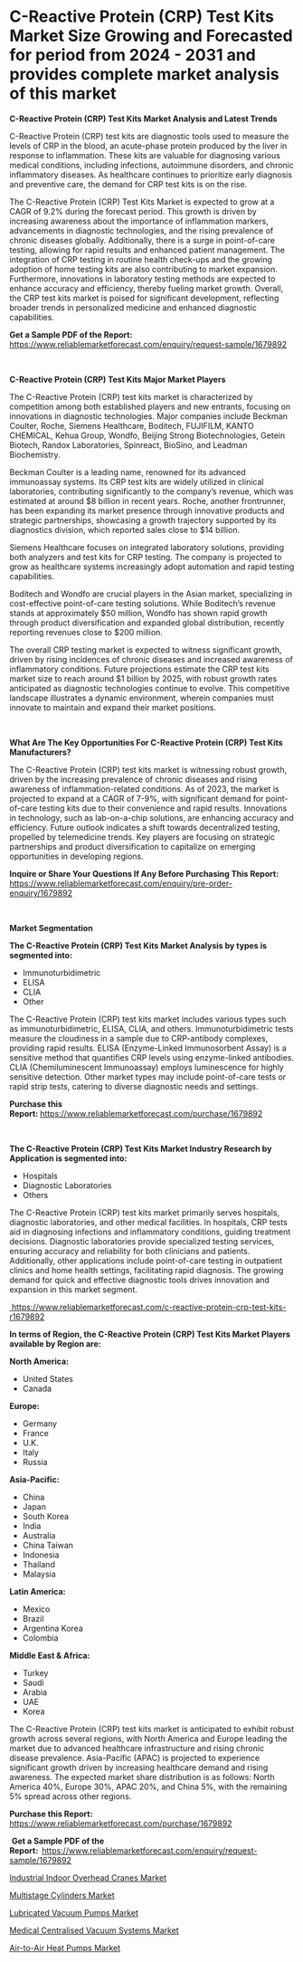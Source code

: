 <p><h1>C-Reactive Protein (CRP) Test Kits Market Size Growing and Forecasted for period from 2024 - 2031 and provides complete market analysis of this market</h1></p><p><strong>C-Reactive Protein (CRP) Test Kits Market Analysis and Latest Trends</strong></p>
<p><p>C-Reactive Protein (CRP) test kits are diagnostic tools used to measure the levels of CRP in the blood, an acute-phase protein produced by the liver in response to inflammation. These kits are valuable for diagnosing various medical conditions, including infections, autoimmune disorders, and chronic inflammatory diseases. As healthcare continues to prioritize early diagnosis and preventive care, the demand for CRP test kits is on the rise.</p><p>The C-Reactive Protein (CRP) Test Kits Market is expected to grow at a CAGR of 9.2% during the forecast period. This growth is driven by increasing awareness about the importance of inflammation markers, advancements in diagnostic technologies, and the rising prevalence of chronic diseases globally. Additionally, there is a surge in point-of-care testing, allowing for rapid results and enhanced patient management. The integration of CRP testing in routine health check-ups and the growing adoption of home testing kits are also contributing to market expansion. Furthermore, innovations in laboratory testing methods are expected to enhance accuracy and efficiency, thereby fueling market growth. Overall, the CRP test kits market is poised for significant development, reflecting broader trends in personalized medicine and enhanced diagnostic capabilities.</p></p>
<p><strong>Get a Sample PDF of the Report:&nbsp;</strong> <a href="https://www.reliablemarketforecast.com/enquiry/request-sample/1679892?utm_campaign=1134&utm_medium=2&utm_source=Github&utm_content=ia&utm_term=14102024&utm_id=c-reactive-protein-crp-test-kits">https://www.reliablemarketforecast.com/enquiry/request-sample/1679892</a></p>
<p>&nbsp;</p>
<p><strong>C-Reactive Protein (CRP) Test Kits Major Market Players</strong></p>
<p><p>The C-Reactive Protein (CRP) test kits market is characterized by competition among both established players and new entrants, focusing on innovations in diagnostic technologies. Major companies include Beckman Coulter, Roche, Siemens Healthcare, Boditech, FUJIFILM, KANTO CHEMICAL, Kehua Group, Wondfo, Beijing Strong Biotechnologies, Getein Biotech, Randox Laboratories, Spinreact, BioSino, and Leadman Biochemistry. </p><p>Beckman Coulter is a leading name, renowned for its advanced immunoassay systems. Its CRP test kits are widely utilized in clinical laboratories, contributing significantly to the company’s revenue, which was estimated at around $8 billion in recent years. Roche, another frontrunner, has been expanding its market presence through innovative products and strategic partnerships, showcasing a growth trajectory supported by its diagnostics division, which reported sales close to $14 billion.</p><p>Siemens Healthcare focuses on integrated laboratory solutions, providing both analyzers and test kits for CRP testing. The company is projected to grow as healthcare systems increasingly adopt automation and rapid testing capabilities.</p><p>Boditech and Wondfo are crucial players in the Asian market, specializing in cost-effective point-of-care testing solutions. While Boditech’s revenue stands at approximately $50 million, Wondfo has shown rapid growth through product diversification and expanded global distribution, recently reporting revenues close to $200 million.</p><p>The overall CRP testing market is expected to witness significant growth, driven by rising incidences of chronic diseases and increased awareness of inflammatory conditions. Future projections estimate the CRP test kits market size to reach around $1 billion by 2025, with robust growth rates anticipated as diagnostic technologies continue to evolve. This competitive landscape illustrates a dynamic environment, wherein companies must innovate to maintain and expand their market positions.</p></p>
<p>&nbsp;</p>
<p><strong>What Are The Key Opportunities For C-Reactive Protein (CRP) Test Kits Manufacturers?</strong></p>
<p><p>The C-Reactive Protein (CRP) test kits market is witnessing robust growth, driven by the increasing prevalence of chronic diseases and rising awareness of inflammation-related conditions. As of 2023, the market is projected to expand at a CAGR of 7-9%, with significant demand for point-of-care testing kits due to their convenience and rapid results. Innovations in technology, such as lab-on-a-chip solutions, are enhancing accuracy and efficiency. Future outlook indicates a shift towards decentralized testing, propelled by telemedicine trends. Key players are focusing on strategic partnerships and product diversification to capitalize on emerging opportunities in developing regions.</p></p>
<p><strong>Inquire or Share Your Questions If Any Before Purchasing This Report:</strong> <a href="https://www.reliablemarketforecast.com/enquiry/pre-order-enquiry/1679892?utm_campaign=1134&utm_medium=2&utm_source=Github&utm_content=ia&utm_term=14102024&utm_id=c-reactive-protein-crp-test-kits">https://www.reliablemarketforecast.com/enquiry/pre-order-enquiry/1679892</a></p>
<p>&nbsp;</p>
<p><strong>Market Segmentation</strong></p>
<p><strong>The C-Reactive Protein (CRP) Test Kits Market Analysis by types is segmented into:</strong></p>
<p><ul><li>Immunoturbidimetric</li><li>ELISA</li><li>CLIA</li><li>Other</li></ul></p>
<p><p>The C-Reactive Protein (CRP) test kits market includes various types such as immunoturbidimetric, ELISA, CLIA, and others. Immunoturbidimetric tests measure the cloudiness in a sample due to CRP-antibody complexes, providing rapid results. ELISA (Enzyme-Linked Immunosorbent Assay) is a sensitive method that quantifies CRP levels using enzyme-linked antibodies. CLIA (Chemiluminescent Immunoassay) employs luminescence for highly sensitive detection. Other market types may include point-of-care tests or rapid strip tests, catering to diverse diagnostic needs and settings.</p></p>
<p><strong>Purchase this Report:&nbsp;</strong><a href="https://www.reliablemarketforecast.com/purchase/1679892?utm_campaign=1134&utm_medium=2&utm_source=Github&utm_content=ia&utm_term=14102024&utm_id=c-reactive-protein-crp-test-kits">https://www.reliablemarketforecast.com/purchase/1679892</a></p>
<p>&nbsp;</p>
<p><strong>The C-Reactive Protein (CRP) Test Kits Market Industry Research by Application is segmented into:</strong></p>
<p><ul><li>Hospitals</li><li>Diagnostic Laboratories</li><li>Others</li></ul></p>
<p><p>The C-Reactive Protein (CRP) test kits market primarily serves hospitals, diagnostic laboratories, and other medical facilities. In hospitals, CRP tests aid in diagnosing infections and inflammatory conditions, guiding treatment decisions. Diagnostic laboratories provide specialized testing services, ensuring accuracy and reliability for both clinicians and patients. Additionally, other applications include point-of-care testing in outpatient clinics and home health settings, facilitating rapid diagnosis. The growing demand for quick and effective diagnostic tools drives innovation and expansion in this market segment.</p></p>
<p><a href="https://www.reliablemarketforecast.com/c-reactive-protein-crp-test-kits-r1679892?utm_campaign=1134&utm_medium=2&utm_source=Github&utm_content=ia&utm_term=14102024&utm_id=c-reactive-protein-crp-test-kits">&nbsp;https://www.reliablemarketforecast.com/c-reactive-protein-crp-test-kits-r1679892</a></p>
<p><strong>In terms of Region, the C-Reactive Protein (CRP) Test Kits Market Players available by Region are:</strong></p>
<p>
    <p> <strong> North America: </strong>
        <ul>
            <li>United States</li>
            <li>Canada</li>
        </ul>
        </p> 
    <p> <strong> Europe: </strong>
        <ul>
            <li>Germany</li>
            <li>France</li>
            <li>U.K.</li>
            <li>Italy</li>
            <li>Russia</li>
        </ul>
        </p> 
    <p> <strong> Asia-Pacific: </strong>
        <ul>
            <li>China</li>
            <li>Japan</li>
            <li>South Korea</li>
            <li>India</li>
            <li>Australia</li>
            <li>China Taiwan</li>
            <li>Indonesia</li>
            <li>Thailand</li>
            <li>Malaysia</li>
        </ul>
        </p> 
    <p> <strong> Latin America: </strong>
        <ul>
            <li>Mexico</li>
            <li>Brazil</li>
            <li>Argentina Korea</li>
            <li>Colombia</li>
        </ul>
        </p> 
    <p> <strong> Middle East & Africa: </strong>
        <ul>
            <li>Turkey</li>
            <li>Saudi</li>
            <li>Arabia</li>
            <li>UAE</li>
            <li>Korea</li>
        </ul>
    </p>
    </p>
<p><p>The C-Reactive Protein (CRP) test kits market is anticipated to exhibit robust growth across several regions, with North America and Europe leading the market due to advanced healthcare infrastructure and rising chronic disease prevalence. Asia-Pacific (APAC) is projected to experience significant growth driven by increasing healthcare demand and rising awareness. The expected market share distribution is as follows: North America 40%, Europe 30%, APAC 20%, and China 5%, with the remaining 5% spread across other regions.</p></p>
<p><strong>Purchase this Report: </strong><a href="https://www.reliablemarketforecast.com/purchase/1679892?utm_campaign=1134&utm_medium=2&utm_source=Github&utm_content=ia&utm_term=14102024&utm_id=c-reactive-protein-crp-test-kits">https://www.reliablemarketforecast.com/purchase/1679892</a></p>
<p>&nbsp;<strong>Get a Sample PDF of the Report:&nbsp;&nbsp;</strong><a href="https://www.reliablemarketforecast.com/enquiry/request-sample/1679892?utm_campaign=1134&utm_medium=2&utm_source=Github&utm_content=ia&utm_term=14102024&utm_id=c-reactive-protein-crp-test-kits">https://www.reliablemarketforecast.com/enquiry/request-sample/1679892</a></p>
<p><strong></strong></p>
<p><p><a href="https://www.linkedin.com/pulse/industrial-indoor-overhead-cranes-market-global-share-ranking-mhzpf?utm_campaign=1134&utm_medium=2&utm_source=Github&utm_content=ia&utm_term=14102024&utm_id=c-reactive-protein-crp-test-kits">Industrial Indoor Overhead Cranes Market</a></p><p><a href="https://www.linkedin.com/pulse/charting-future-comprehensive-analysis-global-multistage-cylinders-l9quf?utm_campaign=1134&utm_medium=2&utm_source=Github&utm_content=ia&utm_term=14102024&utm_id=c-reactive-protein-crp-test-kits">Multistage Cylinders Market</a></p><p><a href="https://github.com/benjigwozdzus/Market-Research-Report-List-1/blob/main/lubricated-vacuum-pumps-market.md?utm_campaign=1134&utm_medium=2&utm_source=Github&utm_content=ia&utm_term=14102024&utm_id=c-reactive-protein-crp-test-kits">Lubricated Vacuum Pumps Market</a></p><p><a href="https://github.com/vitacbq/Market-Research-Report-List-1/blob/main/medical-centralised-vacuum-systems-market.md?utm_campaign=1134&utm_medium=2&utm_source=Github&utm_content=ia&utm_term=14102024&utm_id=c-reactive-protein-crp-test-kits">Medical Centralised Vacuum Systems Market</a></p><p><a href="https://www.linkedin.com/pulse/air-to-air-heat-pumps-market-evolution-global-trends-regional-cng3f?utm_campaign=1134&utm_medium=2&utm_source=Github&utm_content=ia&utm_term=14102024&utm_id=c-reactive-protein-crp-test-kits">Air-to-Air Heat Pumps Market</a></p></p>